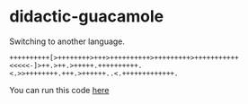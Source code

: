 # didactic-guacamole
Switching to another language. 

```
++++++++++[>++++++++>+++>++++++++++>+++++++++>+++++++++++<<<<<-]>++.>++.>+++++.++++++++++.    
<.>>++++++++.+++.>++++++..<.+++++++++++++.
```

You can run this code [here](https://copy.sh/brainfuck/)

